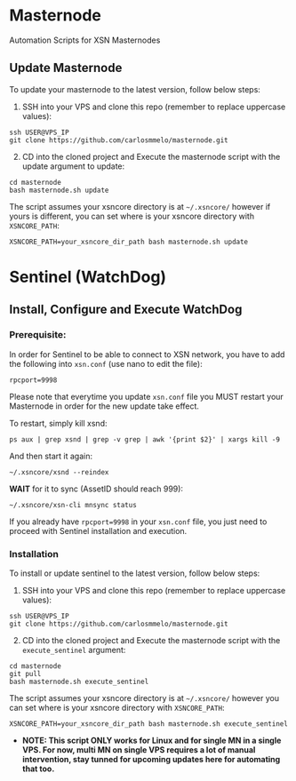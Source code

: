 # Masternode
Automation Scripts for XSN Masternodes


## Update Masternode

To update your masternode to the latest version, follow below steps:

1. SSH into your VPS and clone this repo (remember to replace uppercase values):
```
ssh USER@VPS_IP
git clone https://github.com/carlosmmelo/masternode.git
```

2. CD into the cloned project and Execute the masternode script with the update argument to update:
```
cd masternode
bash masternode.sh update
```


The script assumes your xsncore directory is at `~/.xsncore/` however if yours is different, you can set where is your xsncore directory with `XSNCORE_PATH`:

```
XSNCORE_PATH=your_xsncore_dir_path bash masternode.sh update
```


# Sentinel (WatchDog)

## Install, Configure and Execute WatchDog

### Prerequisite:

In order for Sentinel to be able to connect to XSN network, you have to add the following into `xsn.conf` (use nano to edit the file):
```
rpcport=9998
```
Please note that everytime you update `xsn.conf` file you MUST restart your Masternode in order for the new update take effect.

To restart, simply kill xsnd:
```
ps aux | grep xsnd | grep -v grep | awk '{print $2}' | xargs kill -9
```
And then start it again:
```
~/.xsncore/xsnd --reindex
```
**WAIT** for it to sync (AssetID should reach 999):
```
~/.xsncore/xsn-cli mnsync status
```

If you already have `rpcport=9998` in your `xsn.conf` file, you just need to proceed with Sentinel installation and execution.

### Installation

To install or update sentinel to the latest version, follow below steps:

1. SSH into your VPS and clone this repo (remember to replace uppercase values):
```
ssh USER@VPS_IP
git clone https://github.com/carlosmmelo/masternode.git
```

2. CD into the cloned project and Execute the masternode script with the `execute_sentinel` argument:
```
cd masternode
git pull
bash masternode.sh execute_sentinel
```


The script assumes your xsncore directory is at `~/.xsncore/` however
you can set where is your xsncore directory with `XSNCORE_PATH`:

```
XSNCORE_PATH=your_xsncore_dir_path bash masternode.sh execute_sentinel
```

* **NOTE: This script ONLY works for Linux and for single MN in a single VPS.
For now, multi MN on single VPS requires a lot of manual intervention, stay tunned for upcoming updates here for automating that too.**
